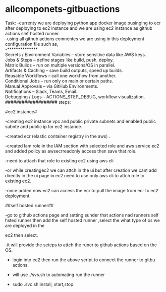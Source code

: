 # allcomponets-gitbuactions
Task:
-currenty we are deploying python app docker image pusinging to ecr after deploying to ec2 instance and we are using ec2 instance as github actions slef hosted runner.  
-using all github  actions comnentes we are using in this  deployment configuration file such as,  
**-****************  
Secrets / Environment Variables – store sensitive data like AWS keys.  
Jobs & Steps – define stages like build, push, deploy.  
Matrix Builds – run on multiple versions/OS in parallel.  
Artifacts & Caching – save build outputs, speed up builds.  
Reusable Workflows – call one workflow from another.  
Conditional Jobs – run only on main or certain paths.  
Manual Approvals – via GitHub Environments.  
Notifications – Slack, Teams, Email.  
Debugging / Logs – ACTIONS_STEP_DEBUG, workflow visualization.  
###################
steps:

#ec2 instance# 

-creating ec2 instance vpc and public private subnets and enabled public subnte and public ip for ec2 instance.

-created ecr (elastic container registry in the aws) .


-created Iam role in the IAM section with selected role and aws service ec2 and added policy as awsecrreadonly access then save that role.

-need to attach that role to existing ec2 using aws cli

-or while creatingec2 we can attch in the ui but after creation we cant add directly in the ui page in ec2 need to use only aws cli to attch role to existing ec2.

-once added now  ec2 can access the ecr to pull the image from ecr to  ec2 deployment.

##self hosted runner##

-go to github actions page and setting sunder that actions nad runners self  hsted runner then add the self hosted runner ,select the what type of os we are deployed in the 

ec2 then select.

-it will provide the seteps to attch the runer to github actions based on the OS.


- login into ec2 then run the above script to connect the runner to gitbu actions.

- will use ./svs.sh to automating run the runner

- sudo .svc.sh install,  start,stop
  
